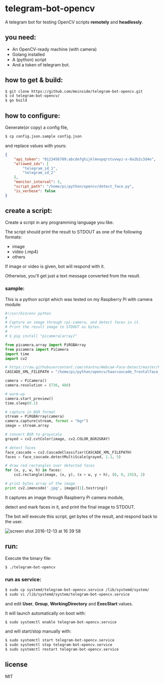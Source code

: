 # telegram-bot-opencv

A telegram bot for testing OpenCV scripts **remotely** and **headlessly**.

## you need:

- An OpenCV-ready machine (with camera)
- Golang installed
- A (python) script
- And a token of telegram bot.

## how to get & build:

```bash
$ git clone https://github.com/meinside/telegram-bot-opencv.git
$ cd telegram-bot-opencv/
$ go build
```

## how to configure:

Generate(or copy) a config file,

```bash
$ cp config.json.sample config.json
```

and replace values with yours:

```json
{
	"api_token": "0123456789:abcdefghijklmnopqrstuvwyz-x-0a1b2c3d4e",
	"allowed_ids": [
		"telegram_id_1",
		"telegram_id_2"
	],
	"monitor_interval": 5,
	"script_path": "/home/pi/python/opencv/detect_face.py",
	"is_verbose": false
}
```

## create a script:

Create a script in any programming language you like.

The script should print the result to STDOUT as one of the following formats:

- image
- video (.mp4)
- others

If image or video is given, bot will respond with it.

Otherwise, you'll get just a text message converted from the result.

### sample:

This is a python script which was tested on my Raspberry Pi with camera module:

```python
#!/usr/bin/env python
#
# Capture an image through rpi-camera, and detect faces in it.
# Print the result image to STDOUT as bytes.
#
# $ pip install "picamera[array]"

from picamera.array import PiRGBArray
from picamera import PiCamera
import time
import cv2

# https://raw.githubusercontent.com/shantnu/Webcam-Face-Detect/master/haarcascade_frontalface_default.xml
CASCADE_XML_FILEPATH = "/home/pi/python/opencv/haarcascade_frontalface_default.xml"

camera = PiCamera()
camera.resolution = (736, 480)

# warm-up
camera.start_preview()
time.sleep(0.1)

# capture in BGR format
stream = PiRGBArray(camera)
camera.capture(stream, format = "bgr")
image = stream.array

# convert BGR to grayscale
grayed = cv2.cvtColor(image, cv2.COLOR_BGR2GRAY)

# detect faces
face_cascade = cv2.CascadeClassifier(CASCADE_XML_FILEPATH)
faces = face_cascade.detectMultiScale(grayed, 1.1, 5)

# draw red rectangles over detected faces
for (x, y, w, h) in faces:
    cv2.rectangle(image, (x, y), (x + w, y + h), (0, 0, 255), 2)

# print bytes array of the image
print cv2.imencode('.jpg', image)[1].tostring()
```

It captures an image through Raspberry Pi camera module,

detect and mark faces in it, and print the final image to STDOUT.

The bot will execute this script, get bytes of the result, and respond back to the user.

![screen shot 2016-12-13 at 16 39 58](https://cloud.githubusercontent.com/assets/185988/21133426/162b97c6-c15c-11e6-8b4b-7ec9f1805829.png)

## run:

Execute the binary file:

```bash
$ ./telegram-bot-opencv
```

### run as service:

```bash
$ sudo cp systemd/telegram-bot-opencv.service /lib/systemd/system/
$ sudo vi /lib/systemd/system/telegram-bot-opencv.service
```

and edit **User**, **Group**, **WorkingDirectory** and **ExecStart** values.

It will launch automatically on boot with:

```bash
$ sudo systemctl enable telegram-bot-opencv.service
```

and will start/stop manually with:

```bash
$ sudo systemctl start telegram-bot-opencv.service
$ sudo systemctl stop telegram-bot-opencv.service
$ sudo systemctl restart telegram-bot-opencv.service
```

## license

MIT

